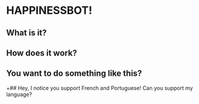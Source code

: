 # HAPPINESSBOT!

## What is it?

## How does it work?

## You want to do something like this?

+## Hey, I notice you support French and Portuguese! Can you support my language?
